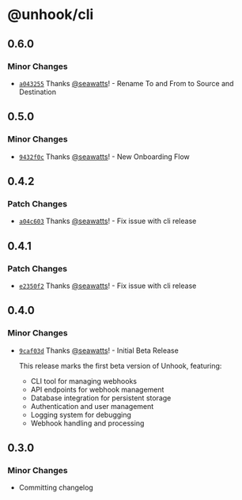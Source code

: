 # @unhook/cli

## 0.6.0

### Minor Changes

- [`a043255`](https://github.com/unhook-sh/unhook/commit/a04325591929094e040b0562036ade007c0499b8) Thanks [@seawatts](https://github.com/seawatts)! - Rename To and From to Source and Destination

## 0.5.0

### Minor Changes

- [`9432f0c`](https://github.com/unhook-sh/unhook/commit/9432f0c9736bba9c68d9cc44cce27c5d81d7df2b) Thanks [@seawatts](https://github.com/seawatts)! - New Onboarding Flow

## 0.4.2

### Patch Changes

- [`a04c603`](https://github.com/unhook-sh/unhook/commit/a04c603bd885d4403ca9db0c535f0b9544e15d4a) Thanks [@seawatts](https://github.com/seawatts)! - Fix issue with cli release

## 0.4.1

### Patch Changes

- [`e2350f2`](https://github.com/unhook-sh/unhook/commit/e2350f21ab80485061446a3d22c0634389722210) Thanks [@seawatts](https://github.com/seawatts)! - Fix issue with cli release

## 0.4.0

### Minor Changes

- [`9caf03d`](https://github.com/unhook-sh/unhook/commit/9caf03d5b8dab9b9118ed8aa0720cad43c54ce80) Thanks [@seawatts](https://github.com/seawatts)! - Initial Beta Release

  This release marks the first beta version of Unhook, featuring:

  - CLI tool for managing webhooks
  - API endpoints for webhook management
  - Database integration for persistent storage
  - Authentication and user management
  - Logging system for debugging
  - Webhook handling and processing

## 0.3.0

### Minor Changes

- Committing changelog
